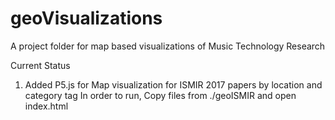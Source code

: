 # geoVisualizations
A project folder for map based visualizations of Music Technology Research

Current Status
1. Added P5.js for Map visualization for ISMIR 2017 papers by location and category tag
In order to run, Copy files from ./geoISMIR and open index.html
